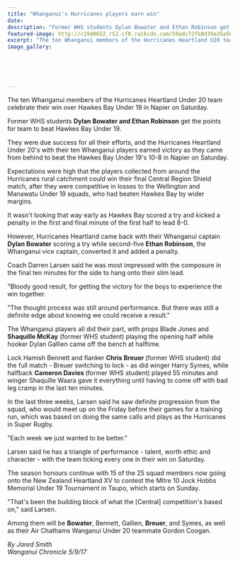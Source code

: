 ```yaml
---
title: "Whanganui's Hurricanes players earn win"
date: 
description: "Former WHS students Dylan Bowater and Ethan Robinson get the points for team to beat Hawkes Bay Under 19..."
featured-image: http://c1940652.r52.cf0.rackcdn.com/59adc72fb8d39a35a50005ee/Hurricanes-U20-Dylan-Bowater-Sept-2017.jpg
excerpt: "The ten Whanganui members of the Hurricanes Heartland U20 team celebrate their win over Hawkes Bay U19 in Napier on Saturday. Former WHS students Dylan Bowater and Ethan Robinson get the points."
image_gallery:
    
    
    
    
    
---
```


<p>The ten Whanganui members of the Hurricanes Heartland Under 20 team celebrate their win over Hawkes Bay Under 19 in Napier on Saturday.</p>
<p><span>Former WHS students <strong>Dylan Bowater and Ethan Robinson</strong> get the points for team to beat Hawkes Bay Under 19.</span></p>
<p class="element element-paragraph">They were due success for all their efforts, and the Hurricanes Heartland Under 20's with their ten Whanganui players earned victory as they came from behind to beat the Hawkes Bay Under 19's 10-8 in Napier on Saturday.</p>
<p class="element element-paragraph">Expectations were high that the players collected from around the Hurricanes rural catchment could win their final Central Region Shield match, after they were competitive in losses to the Wellington and Manawatu Under 19 squads, who had beaten Hawkes Bay by wider margins.</p>
<p class="element element-paragraph">It wasn't looking that way early as Hawkes Bay scored a try and kicked a penalty in the first and final minute of the first half to lead 8-0.</p>
<p class="element element-paragraph">However, Hurricanes Heartland came back with their Whanganui captain <strong>Dylan Bowater</strong> scoring a try while second-five <strong>Ethan Robinson</strong>, the Whanganui vice captain, converted it and added a penalty.</p>
<p class="element element-paragraph">Coach Darren Larsen said he was most impressed with the composure in the final ten minutes for the side to hang onto their slim lead.</p>
<p class="element element-paragraph">"Bloody good result, for getting the victory for the boys to experience the win together.</p>
<p class="element element-paragraph">"The thought process was still around performance. But there was still a definite edge about knowing we could receive a result."</p>
<p class="element element-paragraph">The Whanganui players all did their part, with props Blade Jones and <strong>Shaquille McKay</strong>&nbsp;(former WHS student) playing the opening half while hooker Dylan Gallien came off the bench at halftime.</p>
<p class="element element-paragraph">Lock Hamish Bennett and flanker <strong>Chris Breuer </strong>(former WHS student) did the full match - Breuer switching to lock - as did winger Harry Symes, while halfback <strong>Cameron Davies&nbsp;</strong>(former WHS student) played 55 minutes and winger Shaquille Waara gave it everything until having to come off with bad leg cramp in the last ten minutes.</p>
<p class="element element-paragraph">In the last three weeks, Larsen said he saw definite progression from the squad, who would meet up on the Friday before their games for a training run, which was based on doing the same calls and plays as the Hurricanes in Super Rugby.</p>
<p class="element element-paragraph">"Each week we just wanted to be better."</p>
<p class="element element-paragraph">Larsen said he has a triangle of performance - talent, worth ethic and character - with the team ticking every one in their win on Saturday.</p>
<p class="element element-paragraph">The season honours continue with 15 of the 25 squad members now going onto the New Zealand Heartland XV to contest the Mitre 10 Jock Hobbs Memorial Under 19 Tournament in Taupo, which starts on Sunday.</p>
<p class="element element-paragraph">"That's been the building block of what the [Central] competition's based on," said Larsen.</p>
<p class="element element-paragraph">Among them will be <strong>Bowater</strong>, Bennett, Gallien, <strong>Breuer</strong>, and Symes, as well as their Air Chathams Wanganui Under 20 teammate Gordon Coogan.</p>
<p><em>By Jared Smith<br />Wanganui Chronicle 5/9/17</em></p>

